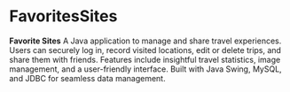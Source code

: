 # FavoritesSites
**Favorite Sites**   A Java application to manage and share travel experiences. Users can securely log in, record visited locations, edit or delete trips, and share them with friends. Features include insightful travel statistics, image management, and a user-friendly interface. Built with Java Swing, MySQL, and JDBC for seamless data management.

